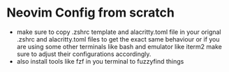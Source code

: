 # Neovim Config from scratch

- make sure to copy .zshrc template and alacritty.toml file in your orignal .zshrc and alacritty.toml files to get the exact same behaviour or if you are using some other terminals like bash and emulator like iterm2 make sure to adjust their configurations accordingly.
- also install tools like fzf in you terminal to fuzzyfind things
  
